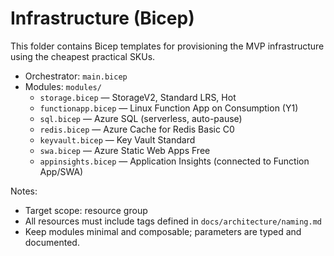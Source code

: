 # Infrastructure (Bicep)

This folder contains Bicep templates for provisioning the MVP infrastructure using the cheapest practical SKUs.

- Orchestrator: `main.bicep`
- Modules: `modules/`
  - `storage.bicep` — StorageV2, Standard LRS, Hot
  - `functionapp.bicep` — Linux Function App on Consumption (Y1)
  - `sql.bicep` — Azure SQL (serverless, auto-pause)
  - `redis.bicep` — Azure Cache for Redis Basic C0
  - `keyvault.bicep` — Key Vault Standard
  - `swa.bicep` — Azure Static Web Apps Free
  - `appinsights.bicep` — Application Insights (connected to Function App/SWA)

Notes:

- Target scope: resource group
- All resources must include tags defined in `docs/architecture/naming.md`
- Keep modules minimal and composable; parameters are typed and documented.

